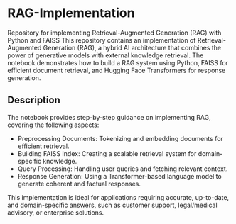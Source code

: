 # RAG-Implementation
Repository for implementing Retrieval-Augmented Generation (RAG) with Python and FAISS
This repository contains an implementation of Retrieval-Augmented Generation (RAG), a hybrid AI architecture that combines the power of generative models with external knowledge retrieval. The notebook demonstrates how to build a RAG system using Python, FAISS for efficient document retrieval, and Hugging Face Transformers for response generation.
## Description
The notebook provides step-by-step guidance on implementing RAG, covering the following aspects:
* Preprocessing Documents: Tokenizing and embedding documents for efficient retrieval.
* Building FAISS Index: Creating a scalable retrieval system for domain-specific knowledge.
* Query Processing: Handling user queries and fetching relevant context.
* Response Generation: Using a Transformer-based language model to generate coherent and factual responses.
  
This implementation is ideal for applications requiring accurate, up-to-date, and domain-specific answers, such as customer support, legal/medical advisory, or enterprise solutions.
